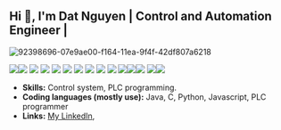 

## Hi 👋, I'm Dat Nguyen | Control and Automation Engineer |

![92398696-07e9ae00-f164-11ea-9f4f-42df807a6218](https://user-images.githubusercontent.com/18329471/143008836-160bb1b4-2289-4476-9777-2d9c75275916.gif)

<div style="clear:both; width: 100%;"> 
<img src="https://img.shields.io/badge/java-%23ED8B00.svg?style=for-the-badge&logo=openjdk&logoColor=white"><img src="https://img.shields.io/badge/-C-orange?logo=c&style=flat"> <img src="https://img.shields.io/badge/C++-00599C.svg?logo=c%2B%2B&style=flat"> <img src="https://img.shields.io/badge/Python-f9d64e.svg?logo=python&style=flat"> <img src="https://img.shields.io/badge/-structured%20text-yellowgreen?style=flat">  <img src="https://img.shields.io/badge/-ladder-blue?style=flat"> <img src="https://img.shields.io/badge/-control%20system-red?style=flat"> <img src="https://img.shields.io/badge/-autocad%20electrical-purple"> <img src="https://img.shields.io/badge/-eplan%20electrical-red"> <img src="https://img.shields.io/badge/-arduino-blue"> <img src="https://img.shields.io/badge/-PIC%20microcontroller-red"><img src="https://img.shields.io/badge/-Beagle%20Bone%20Black-black"><img src="https://img.shields.io/badge/-Tia%20Portal%20Siemens-blue"> <img src="https://img.shields.io/badge/-embedded%20linux-orange"><img src="https://komarev.com/ghpvc/?username=davisnguyen111195"> 
 </div>
 

- **Skills:** Control system, PLC programming.
- **Coding languages (mostly use):** Java, C, Python, Javascript, PLC programmer
- **Links:** [My LinkedIn](https://www.linkedin.com/in/realdatnguyen/),
